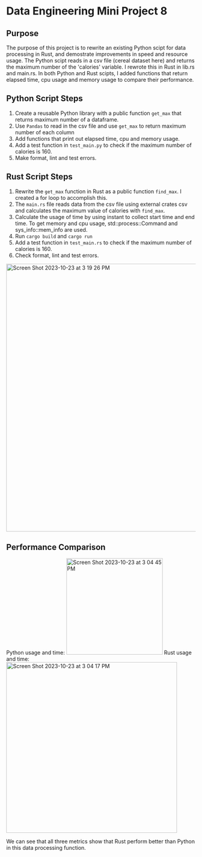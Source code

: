 # Data Engineering Mini Project 8
## Purpose
The purpose of this project is to rewrite an existing Python scipt for data processing in Rust, and demostrate improvements in speed and resource usage. The Python scipt reads in a csv file (cereal dataset here) and returns the maximum number of the 'calories' variable. I rewrote this in Rust in lib.rs and main.rs. In both Python and Rust scipts, I added functions that return elapsed time, cpu usage and memory usage to compare their performance. 

## Python Script Steps
1. Create a reusable Python library with a public function `get_max` that returns maximum number of a dataframe.
2. Use `Pandas` to read in the csv file and use `get_max` to return maximum number of each column
3. Add functions that print out elapsed time, cpu and memory usage.
4. Add a test function in `test_main.py` to check if the maximum number of calories is 160.
5. Make format, lint and test errors.

## Rust Script Steps
1. Rewrite the `get_max` function in Rust as a public function `find_max`. I created a for loop to accomplish this.
2. The `main.rs` file reads data from the csv file using external crates csv and calculates the maximum value of calories with `find_max`.
3. Calculate the usage of time by using instant to collect start time and end time. To get memory and cpu usage, std::process::Command and sys_info::mem_info are used.
4. Run `cargo build` and `cargo run`
5. Add a test function in `test_main.rs` to check if the maximum number of calories is 160.
6. Check format, lint and test errors.

<img width="712" alt="Screen Shot 2023-10-23 at 3 19 26 PM" src="https://github.com/nogibjj/KatherineT.DE.Mini-Project-8/assets/143833511/0a4cc61f-4ea2-4fee-884a-c603382878bd">

## Performance Comparison
Python usage and time:
<img width="256" alt="Screen Shot 2023-10-23 at 3 04 45 PM" src="https://github.com/nogibjj/KatherineT.DE.Mini-Project-8/assets/143833511/87e7ff16-9a13-4b2e-b2f1-5d2489fc5548">
Rust usage and time:
<img width="454" alt="Screen Shot 2023-10-23 at 3 04 17 PM" src="https://github.com/nogibjj/KatherineT.DE.Mini-Project-8/assets/143833511/80f2c42c-d519-47d4-88ae-fc8c99bfe3cb">

We can see that all three metrics show that Rust perform better than Python in this data processing function. 

